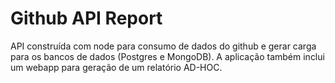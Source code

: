 # Github API Report

API construída com node para consumo de dados do github e gerar carga para os bancos de dados (Postgres e MongoDB). A aplicação também inclui um webapp para geração de um relatório AD-HOC.

